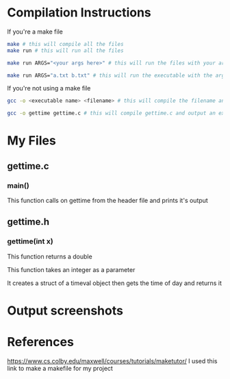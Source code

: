 <!--
NOTES:
This README is an example README for CS332/532 labs. This is a purely minimal example. It's written to emulate pure english representations of a set of documentation. As you start to write more "real world" documentation you will encounter certain standards and manners of writing that this README prepares you for
-->

# Compilation Instructions

If you're a make file
```bash
make # this will compile all the files
make run # this will run all the files

make run ARGS="<your args here>" # this will run the files with your args

make run ARGS="a.txt b.txt" # this will run the executable with the arguments of a.txt b.txt
```

If you're not using a make file
```bash
gcc -o <executable name> <filename> # this will compile the filename and return an executable with the executable name

gcc -o gettime gettime.c # this will compile gettime.c and output an executable called gettime
```

# My Files
## gettime.c

### main()

This function calls on gettime from the header file and prints it's output

## gettime.h

### gettime(int x)
This function returns a double

This function takes an integer as a parameter

It creates a struct of a timeval object then gets the time of day and returns it

# Output screenshots
<put your screenshots here>

# References

https://www.cs.colby.edu/maxwell/courses/tutorials/maketutor/
I used this link to make a makefile for my project